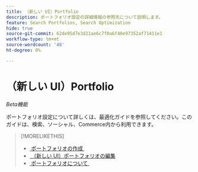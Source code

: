 ```yaml
---
title: （新しい UI）Portfolio
description: ポートフォリオ設定の詳細情報の参照先について説明します。
feature: Search Portfolios, Search Optimization
hide: true
source-git-commit: 62de95d7e3d21ae6c7f0a6f40e97352af71411e1
workflow-type: tm+mt
source-wordcount: '48'
ht-degree: 0%

---
```


# （新しい UI）Portfolio

*Beta機能*

ポートフォリオ設定について詳しくは、最適化ガイドを参照してください。このガイドは、検索、ソーシャル、Commerce内から利用できます。

>[!MORELIKETHIS]
>
>* [&#x200B; ポートフォリオの作成 &#x200B;](portfolio-create.md)
>* [&#x200B; （新しい UI）ポートフォリオの編集 &#x200B;](portfolio-edit.md)
>* [&#x200B; ポートフォリオについて &#x200B;](portfolio-about.md)
